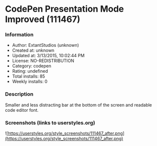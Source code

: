 # CodePen Presentation Mode Improved (111467)

### Information
- Author: ExtantStudios (unknown)
- Created at: unknown
- Updated at: 3/13/2015, 10:02:44 PM
- License: NO-REDISTRIBUTION
- Category: codepen
- Rating: undefined
- Total installs: 85
- Weekly installs: 0


### Description
Smaller and less distracting bar at the bottom of the screen and readable code editor font.


### Screenshots (links to userstyles.org)
![https://userstyles.org/style_screenshots/111467_after.png](https://userstyles.org/style_screenshots/111467_after.png)


